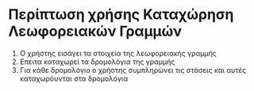 # Περίπτωση χρήσης Καταχώρηση Λεωφορειακών Γραμμών
1) Ο χρήστης εισάγει τα στοιχεία της λεωφορειακής γραμμής
2) Επειτα καταχωρεί τα δρομολόγια της γραμμής
3) Για κάθε δρομολόγιο ο χρήστης συμπληρώνει τις στάσεις και αυτές καταχωρόυνται στα δρομολόγια